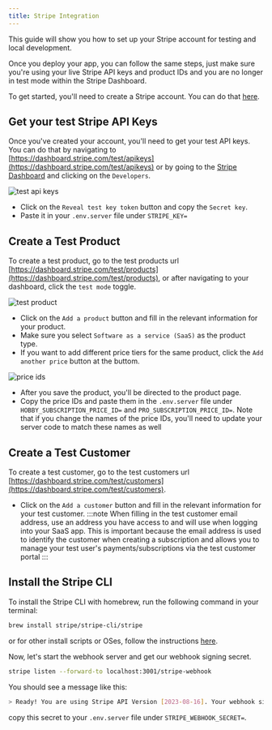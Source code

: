 ```yaml
---
title: Stripe Integration
---
```


This guide will show you how to set up your Stripe account for testing and local development. 

Once you deploy your app, you can follow the same steps, just make sure you're using your live Stripe API keys and product IDs and you are no longer in test mode within the Stripe Dashboard.

To get started, you'll need to create a Stripe account. You can do that [here](https://dashboard.stripe.com/register).

## Get your test Stripe API Keys

Once you've created your account, you'll need to get your test API keys. You can do that by navigating to [https://dashboard.stripe.com/test/apikeys](https://dashboard.stripe.com/test/apikeys) or by going to the [Stripe Dashboard](https://dashboard.stripe.com/test/dashboard) and clicking on the `Developers`.

![test api keys](/stripe/api-keys.png)

- Click on the `Reveal test key token` button and copy the `Secret key`.
- Paste it in your `.env.server` file under `STRIPE_KEY=`

## Create a Test Product

To create a test product, go to the test products url [https://dashboard.stripe.com/test/products](https://dashboard.stripe.com/test/products), or after navigating to your dashboard, click the `test mode` toggle.

![test product](/stripe/test-product.png)

- Click on the `Add a product` button and fill in the relevant information for your product. 
- Make sure you select `Software as a service (SaaS)` as the product type.
- If you want to add different price tiers for the same product, click the `Add another price` button at the buttom. 

![price ids](/stripe/price-ids.png)

- After you save the product, you'll be directed to the product page. 
- Copy the price IDs and paste them in the `.env.server` file under `HOBBY_SUBSCRIPTION_PRICE_ID=` and `PRO_SUBSCRIPTION_PRICE_ID=`. Note that if you change the names of the price IDs, you'll need to update your server code to match these names as well

## Create a Test Customer

To create a test customer, go to the test customers url [https://dashboard.stripe.com/test/customers](https://dashboard.stripe.com/test/customers).

- Click on the `Add a customer` button and fill in the relevant information for your test customer.
:::note
 When filling in the test customer email address, use an address you have access to and will use when logging into your SaaS app. This is important because the email address is used to identify the customer when creating a subscription and allows you to manage your test user's payments/subscriptions via the test customer portal
:::

## Install the Stripe CLI

To install the Stripe CLI with homebrew, run the following command in your terminal:

```sh
brew install stripe/stripe-cli/stripe
```

or for other install scripts or OSes, follow the instructions [here](https://stripe.com/docs/stripe-cli#install).

Now, let's start the webhook server and get our webhook signing secret.

```sh
stripe listen --forward-to localhost:3001/stripe-webhook
```

You should see a message like this:

```sh
> Ready! You are using Stripe API Version [2023-08-16]. Your webhook signing secret is whsec_8a... (^C to quit)
```

copy this secret to your `.env.server` file under `STRIPE_WEBHOOK_SECRET=`.